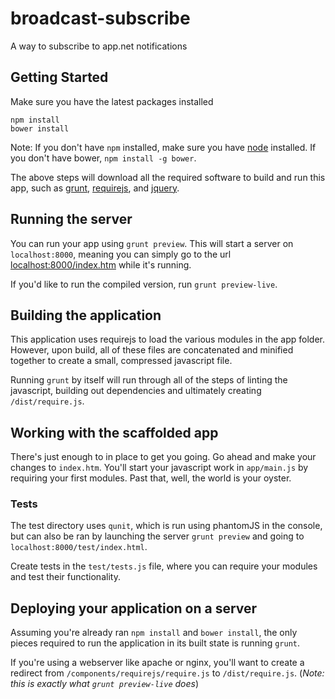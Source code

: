 # broadcast-subscribe

A way to subscribe to app.net notifications

## Getting Started

Make sure you have the latest packages installed

```
npm install
bower install
```

Note: If you don't have `npm` installed, make sure you have
[node](http://nodejs.com) installed. If you don't have bower,
`npm install -g bower`.

The above steps will download all the required software to
build and run this app, such as [grunt](http://gruntjs.com),
[requirejs](http://requirejs.org), and [jquery](http://jquery.com).

## Running the server

You can run your app using `grunt preview`. This will start a
server on `localhost:8000`, meaning you can simply go to the
url [localhost:8000/index.htm](http://localhost:8000/index.htm)
while it's running.

If you'd like to run the compiled version, run
`grunt preview-live`.

## Building the application

This application uses requirejs to load the various modules in
the app folder. However, upon build, all of these files are
concatenated and minified together to create a small, compressed
javascript file.

Running `grunt` by itself will run through all of the steps of
linting the javascript, building out dependencies and ultimately
creating `/dist/require.js`.

## Working with the scaffolded app

There's just enough to in place to get you going. Go ahead
and make your changes to `index.htm`. You'll start your
javascript work in `app/main.js` by requiring your first
modules. Past that, well, the world is your oyster.

### Tests

The test directory uses `qunit`, which is run using phantomJS
in the console, but can also be ran by launching the server
`grunt preview` and going to `localhost:8000/test/index.html`.

Create tests in the `test/tests.js` file, where you can
require your modules and test their functionality.

## Deploying your application on a server

Assuming you're already ran `npm install` and `bower install`,
the only pieces required to run the application in its built
state is running `grunt`.

If you're using a webserver like apache or nginx, you'll want
to create a redirect from `/components/requirejs/require.js` to
`/dist/require.js`. (*Note: this is exactly what `grunt
preview-live` does*)
